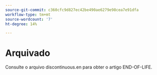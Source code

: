 ```yaml
---
source-git-commit: c360cfc9d827ec42be490ae6279e98cea7e91dfa
workflow-type: tm+mt
source-wordcount: '7'
ht-degree: 14%

---
```

# Arquivado

Consulte o arquivo discontinuous.en para obter o artigo END-OF-LIFE.
